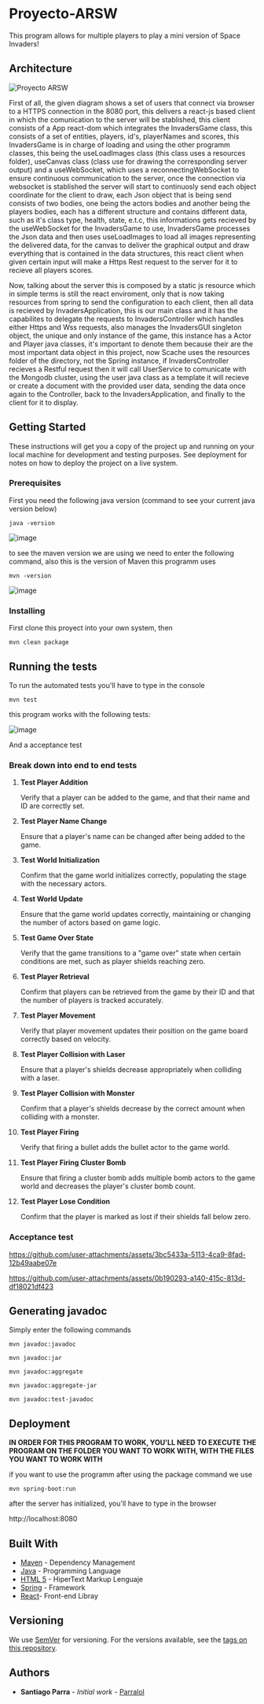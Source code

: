 # Proyecto-ARSW

This program allows for multiple players to play a mini version of Space Invaders!

## Architecture 

![Proyecto ARSW](https://github.com/user-attachments/assets/707cb235-e871-4b3d-adce-33666b51c111)


First of all, the given diagram shows a set of users that connect via browser to a HTTPS connection in the 8080 port, this delivers a react-js based client in which the comunication to the server will be stablished, this client consists of a App react-dom which integrates the InvadersGame class, this consists of a set of entities, players, id's, playerNames and scores, this InvadersGame is in charge of loading and using the other programm classes, this being the useLoadImages class (this class uses a resources folder), useCanvas class (class use for drawing the corresponding server output) and a useWebSocket, which uses a reconnectingWebSocket to ensure continuous communication to the server, once the connection via websocket is stablished the server will start to continuosly send each object coordinate for the client to draw, each Json object that is being send consists of two bodies, one being the actors bodies and another being the players bodies, each has a different structure and contains different data, such as it's class type, health, state, e.t.c, this informations gets recieved by the useWebSocket for the InvadersGame to use, InvadersGame processes the Json data and then uses useLoadImages to load all images representing the delivered data, for the canvas to deliver the graphical output and draw everything that is contained in the data structures, this react client when given certain input will make a Https Rest request to the server for it to recieve all players scores.

Now, talking about the server this is composed by a static js resource which in simple terms is still the react enviroment, only that is now taking resources from spring to send the configuration to each client, then all data is recieved by InvadersApplication, this is our main class and it has the capabilites to delegate the requests to InvadersController which handles either Https and Wss requests, also manages the InvadersGUI singleton object, the unique and only instance of the game, this instance has a Actor and Player java classes, it's important to denote them because their are the most important data object in this project, now Scache uses the resources folder of the directory, not the Spring instance, if InvadersController recieves a Restful request then it will call UserService to comunicate with the Mongodb cluster, using the user java class as a template it will recieve or create a document with the provided user data, sending the data once again to the Controller, back to the InvadersApplication, and finally to the client for it to display. 

## Getting Started

These instructions will get you a copy of the project up and running on your local machine for development and testing purposes. See deployment for notes on how to deploy the project on a live system.

### Prerequisites

First you need the following java version (command to see your current java version below)

```
java -version
```

![image](https://github.com/Parralol/Lab05ARSW/assets/110953563/87192abf-bebd-4d74-ad1e-e62a94405c43)

to see the maven version we are using we need to enter the following command, also this is the version of Maven this programm uses

```
mvn -version
```

![image](https://github.com/Parralol/Lab05ARSW/assets/110953563/8711cee6-e4ba-47ae-b46c-8984142890bb)


### Installing

First clone this proyect into your own system, then 

```
mvn clean package
```

## Running the tests

To run the automated tests you'll have to type in the console 
```
mvn test
```
this program works with the following tests:

![image](https://github.com/user-attachments/assets/1f7b0d5c-7128-47d5-b9fd-0c678d0b511c)

And a acceptance test

### Break down into end to end tests

1. **Test Player Addition**

    Verify that a player can be added to the game, and that their name and ID are correctly set.

2. **Test Player Name Change**

    Ensure that a player's name can be changed after being added to the game.

3. **Test World Initialization**

    Confirm that the game world initializes correctly, populating the stage with the necessary actors.

4. **Test World Update**

    Ensure that the game world updates correctly, maintaining or changing the number of actors based on game logic.

5. **Test Game Over State**

    Verify that the game transitions to a "game over" state when certain conditions are met, such as player shields reaching zero.

6. **Test Player Retrieval**

    Confirm that players can be retrieved from the game by their ID and that the number of players is tracked accurately.

7. **Test Player Movement**

    Verify that player movement updates their position on the game board correctly based on velocity.

8. **Test Player Collision with Laser**

    Ensure that a player's shields decrease appropriately when colliding with a laser.

9. **Test Player Collision with Monster**

    Confirm that a player's shields decrease by the correct amount when colliding with a monster.

10. **Test Player Firing**

    Verify that firing a bullet adds the bullet actor to the game world.

11. **Test Player Firing Cluster Bomb**

    Ensure that firing a cluster bomb adds multiple bomb actors to the game world and decreases the player's cluster bomb count.

12. **Test Player Lose Condition**

    Confirm that the player is marked as lost if their shields fall below zero.

### Acceptance test


https://github.com/user-attachments/assets/3bc5433a-5113-4ca9-8fad-12b49aabe07e



https://github.com/user-attachments/assets/0b190293-a140-415c-813d-df18021df423



## Generating javadoc

Simply enter the following commands

```
mvn javadoc:javadoc
```

```
mvn javadoc:jar
```

```
mvn javadoc:aggregate
```

```
mvn javadoc:aggregate-jar
```

```
mvn javadoc:test-javadoc 
```

## Deployment

**IN ORDER FOR THIS PROGRAM TO WORK, YOU'LL NEED TO EXECUTE THE PROGRAM ON THE FOLDER YOU WANT TO WORK WITH, WITH THE FILES YOU WANT TO WORK WITH**

if you want to use the programm after using the package command we use

```
mvn spring-boot:run
```

after the server has initialized, you'll have to type in the browser

http://localhost:8080


## Built With

* [Maven](https://maven.apache.org/) - Dependency Management
* [Java](https://www.oracle.com/java/technologies/) - Programming Language
* [HTML 5](https://html.spec.whatwg.org/multipage/) - HiperText Markup Lenguaje
* [Spring](https://spring.io/) - Framework
* [React](https://es.react.dev/)- Front-end Libray
  
## Versioning

We use [SemVer](http://semver.org/) for versioning. For the versions available, see the [tags on this repository](https://github.com/your/project/tags). 

## Authors

* **Santiago Parra** - *Initial work* - [Parralol](https://github.com/Parralol)
